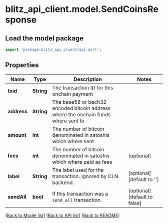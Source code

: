 # blitz_api_client.model.SendCoinsResponse

## Load the model package
```dart
import 'package:blitz_api_client/api.dart';
```

## Properties
Name | Type | Description | Notes
------------ | ------------- | ------------- | -------------
**txid** | **String** | The transaction ID for this onchain payment | 
**address** | **String** | The base58 or bech32 encoded bitcoin address where the onchain funds where sent to | 
**amount** | **int** | The number of bitcoin denominated in satoshis which where sent | 
**fees** | **int** | The number of bitcoin denominated in satoshis which where paid as fees | [optional] 
**label** | **String** | The label used for the transaction. Ignored by CLN backend. | [optional] [default to '']
**sendAll** | **bool** | If this transaction was a `send_all` transaction. | [optional] [default to false]

[[Back to Model list]](../README.md#documentation-for-models) [[Back to API list]](../README.md#documentation-for-api-endpoints) [[Back to README]](../README.md)


